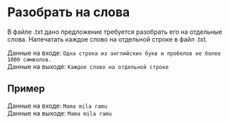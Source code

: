 # Разобрать на слова
В файле .txt дано предложение требуется разобрать его на отдельные слова. Напечатать каждое слово на отдельной строке в файл .txt. 

Данные на входе: 	`Одна строка из английских букв и пробелов не более 1000 символов.`  
Данные на выходе: 	`Каждое слово на отдельной строке` 

## Пример
Данные на входе: 	`Mama mila ramu`  
Данные на выходе: 	`Mama mila ramu` 